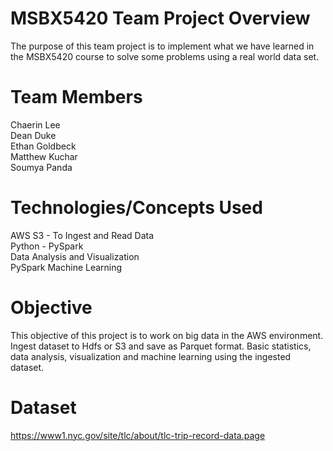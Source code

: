 # MSBX5420 Team Project Overview
The purpose of this team project is to implement what we have learned in the MSBX5420 course to solve some problems using a real world data set.

# Team Members
Chaerin Lee <br/>
Dean Duke <br/>
Ethan Goldbeck <br/>
Matthew Kuchar <br/>
Soumya Panda <br/>

# Technologies/Concepts Used
AWS S3 - To Ingest and Read Data <br/>
Python - PySpark <br/>
Data Analysis and Visualization <br/>
PySpark Machine Learning <br/>


# Objective
This objective of this project is to work on big data in the AWS environment. Ingest dataset to Hdfs or S3 and save as Parquet format. Basic statistics, data analysis, visualization and machine learning using the ingested dataset.

# Dataset
https://www1.nyc.gov/site/tlc/about/tlc-trip-record-data.page
